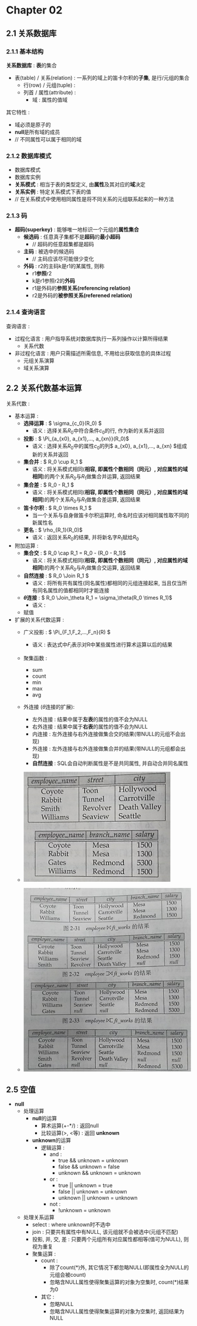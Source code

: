 # Chapter 02 

## 2.1 关系数据库

### 2.1.1 基本结构
**关系数据库** : **表**的集合
* 表(table) / 关系(relation) : 一系列的域上的笛卡尔积的**子集**, 是行/元组的集合
    * 行(row) / 元组(tuple) : 
    * 列首 / 属性(attribute) : 
        * 域 : 属性的值域

其它特性 :
* 域必须是原子的
* **null**是所有域的成员
* // 不同属性可以属于相同的域

### 2.1.2 数据库模式
* 数据库模式
* 数据库实例
* **关系模式** : 相当于表的类型定义, 由**属性**及其对应的**域**决定
* **关系实例** : 特定关系模式下表的值
* // 在关系模式中使用相同属性是将不同关系的元组联系起来的一种方法

### 2.1.3 码
* **超码(superkey)** : 能够唯一地标识一个元组的**属性集合**
    * **候选码** : 任意真子集都不是**超码**的**最小超码**
        * // 超码的任意超集都是超码 
    * **主码** : 被选中的候选码
        * // 主码应该尽可能很少变化
    * **外码** : r2的主码k是r1的某属性, 则称
        * r1**参照**r2
        * k是r1参照r2的**外码**
        * r1是外码的**参照关系(referencing relation)**
        * r2是外码的**被参照关系(referened relation)**    

### 2.1.4 查询语言

查询语言 :
* 过程化语言 : 用户指导系统对数据库执行一系列操作以计算所得结果
    * 关系代数
* 非过程化语言 : 用户只需描述所需信息, 不用给出获取信息的具体过程
    * 元组关系演算
    * 域关系演算

## 2.2 关系代数基本运算

关系代数 : 
* 基本运算 : 
    * **选择运算** : $ \sigma_{c_0}(R_0) $ 
        * 语义 : 选择关系$R_0$中符合条件$c_0$的行, 作为新的关系并返回
    * **投影** : $ \Pi_{a_{x0}, a_{x1},..., a_{xn}}(R_0)$
        * 语义 : 选择关系$R_0$中的属性$c_0$的列$ a_{x0}, a_{x1},..., a_{xn} $组成新的关系并返回
    * **集合并** : $ R_0 \cup R_1 $
        * 语义 : 将关系模式相同(**相容, 即属性个数相同（同元）, 对应属性的域相同**)的两个关系$R_0$与$R_1$做集合并运算, 返回结果
    * **集合差** : $ R_0 - R_1 $
        * 语义 : 将关系模式相同(**相容, 即属性个数相同（同元）, 对应属性的域相同**)的两个关系$R_0$与$R_1$做集合差运算, 返回结果
    * **笛卡尔积** : $ R_0 \times R_1 $
        * 当一个关系与自身做笛卡尔积运算时, 命名时应该对相同属性取不同的新属性名
    * **更名** : $ \rho_{R_1}(R_0)$
        * 语义 : 返回关系$R_0$的结果, 并将新名字$R_1$赋给$R_0$
* 附加运算 : 
    * **集合交** : $ R_0 \cap R_1  = R_0 - (R_0 - R_1)$
        * 语义 : 将关系模式相同(**相容, 即属性个数相同（同元）, 对应属性的域相同**)的两个关系$R_0$与$R_1$做集合交运算, 返回结果 
    * **自然连接** : $ R_0 \Join R_1 $
        * 语义 : 将所有共有属性(同名属性)都相同的元组连接起来, 当且仅当所有同名属性的值都相同时才能连接
    * **$\theta$连接** : $ R_0 \Join_\theta R_1 = \sigma_\theta(R_0 \times R_1)$
        * 语义 : 
    * 赋值
* 扩展的关系代数运算 : 
    * 广义投影 : $ \Pi_{F_1,F_2,...,F_n}(R) $
        * 语义 : 表达式中$F_i$表示对R中某些属性进行算术运算以后的结果
    * 聚集函数 :
        * sum 
        * count 
        * min 
        * max
        * avg 
    * 外连接 ($\theta$连接的扩展): 
        * 左外连接 : 结果中属于**左表**的属性的值不会为NULL
        * 右外连接 : 结果中属于**右表**的属性的值不会为NULL
        * 内连接 : 左外连接与右外连接做集合交的结果(带NULL的元组不会出现)
        * 外连接 : 左外连接与右外连接做集合并的结果(带NULL的元组都会出现)
        * **自然连接** : SQL会自动判断属性是不是共同属性, 并自动合并同名属性

    * ![Chapter_02_2_6_1](Chapter_02_2_6_1.jpg)
    * ![Chapter_02_2_6_1](Chapter_02_2_6_2.jpg)


## 2.5 空值 

* **null**
    * 处理运算
        * **null**的运算
            * 算术运算(+-\*/) : 返回null
            * 比较运算(>, <等) : 返回 **unknown**
        * **unknown**的运算
            * 逻辑运算 : 
                * and : 
                    * true && unknown = unknown
                    * false && unknown = false
                    * unknown && unknown = unknown 
                * or : 
                    * true || unknown = true
                    * false || unknown = unknown
                    * unknown || unknown = unknown
                * not : 
                    * !unknown = unknown
    * 处理关系运算
        * select : where unknown时不选中
        * join : 只要共有属性中有NULL, 该元组就不会被选中(元组不匹配)
        * 投影, 并, 交, 差 : 只要两个元组所有对应属性都相等(值可为NULL), 则视为重复
        * 聚集运算 : 
            * count : 
                * 除了count(*)外, 其它情况下都忽略NULL(即属性全为NULL的元组会被count)
                * 忽略含NULL属性使得聚集运算的对象为空集时, count(*)结果为0
            * 其它 :
                * 忽略NULL
                * 忽略含NULL属性使得聚集运算的对象为空集时, 返回结果为NULL